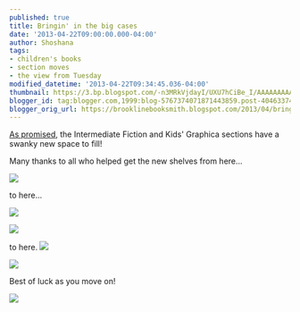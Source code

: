 ```yaml
---
published: true
title: Bringin' in the big cases
date: '2013-04-22T09:00:00.000-04:00'
author: Shoshana
tags:
- children's books
- section moves
- the view from Tuesday
modified_datetime: '2013-04-22T09:34:45.036-04:00'
thumbnail: https://3.bp.blogspot.com/-n3MRkVjdayI/UXU7hCiBe_I/AAAAAAAAAIw/xyjZiUZ7QxI/s72-c/2013-04-16+16.07.07.jpg
blogger_id: tag:blogger.com,1999:blog-5767374071871443859.post-4046337478675641553
blogger_orig_url: https://brooklinebooksmith.blogspot.com/2013/04/bringin-in-big-cases.html
---
```

[As promised](https://brooklinebooksmith.blogspot.com/2013/04/whaddaya-mean-intermediate-fiction.html), the Intermediate Fiction and Kids' Graphica sections have a swanky new space to fill!

Many thanks to all who helped get the new shelves from here...

[![](https://3.bp.blogspot.com/-n3MRkVjdayI/UXU7hCiBe_I/AAAAAAAAAIw/xyjZiUZ7QxI/s320/2013-04-16+16.07.07.jpg)](https://3.bp.blogspot.com/-n3MRkVjdayI/UXU7hCiBe_I/AAAAAAAAAIw/xyjZiUZ7QxI/s1600/2013-04-16+16.07.07.jpg)

to here...  
[](https://mail.google.com/mail/u/0/?ui=2&ik=37d7db06f4&view=att&th=13e154942db5bcfa&attid=0.1&disp=inline&realattid=1432518380464218621-local0&safe=1&zw)

[](https://mail.google.com/mail/u/0/?ui=2&ik=37d7db06f4&view=att&th=13e154267d500b97&attid=0.2&disp=thd&realattid=1432518606608092166-local1&zw)


[![](https://2.bp.blogspot.com/-3O59tiG2-Mo/UXU7qjFcZZI/AAAAAAAAAI4/d1rKj0Zcsfg/s320/2013-04-16+10.34.57.jpg)](https://2.bp.blogspot.com/-3O59tiG2-Mo/UXU7qjFcZZI/AAAAAAAAAI4/d1rKj0Zcsfg/s1600/2013-04-16+10.34.57.jpg)

[](https://mail.google.com/mail/u/0/?ui=2&ik=37d7db06f4&view=att&th=13e154267d500b97&attid=0.3&disp=thd&realattid=1432518606608092166-local2&zw)

[![](https://2.bp.blogspot.com/--_m-da_bavk/UXU72KeOmTI/AAAAAAAAAJA/2Io7E3qAcF0/s320/2013-04-16+10.34.08.jpg)](https://2.bp.blogspot.com/--_m-da_bavk/UXU72KeOmTI/AAAAAAAAAJA/2Io7E3qAcF0/s1600/2013-04-16+10.34.08.jpg)

to here.
[![](https://2.bp.blogspot.com/-09q53ifGY6Q/UXU8J6O6uTI/AAAAAAAAAJI/MBpeV9U3Njo/s320/2013-04-16+16.06.21.jpg)](https://2.bp.blogspot.com/-09q53ifGY6Q/UXU8J6O6uTI/AAAAAAAAAJI/MBpeV9U3Njo/s1600/2013-04-16+16.06.21.jpg)

[![](https://2.bp.blogspot.com/-ymi1I6_gEjg/UXU8Qhg4YrI/AAAAAAAAAJQ/9h1gshkW0hI/s320/2013-04-16+16.06.47.jpg)](https://2.bp.blogspot.com/-ymi1I6_gEjg/UXU8Qhg4YrI/AAAAAAAAAJQ/9h1gshkW0hI/s1600/2013-04-16+16.06.47.jpg)

Best of luck as you move on!

[![](https://4.bp.blogspot.com/--K4cX4lmNbo/UXU8YWyUfeI/AAAAAAAAAJY/aRfsxXS9bIo/s320/2013-04-16+11.50.41.jpg)](https://4.bp.blogspot.com/--K4cX4lmNbo/UXU8YWyUfeI/AAAAAAAAAJY/aRfsxXS9bIo/s1600/2013-04-16+11.50.41.jpg)

